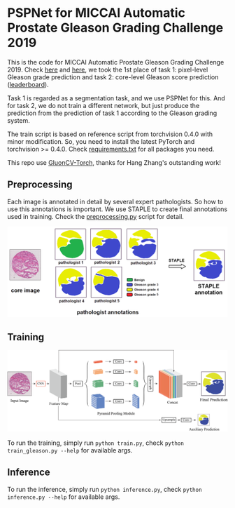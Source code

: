 # PSPNet for MICCAI Automatic Prostate Gleason Grading Challenge 2019
This is the code for MICCAI Automatic Prostate Gleason Grading Challenge 2019. Check [here](https://gleason2019.grand-challenge.org/Home/) and [here](https://bmiai.ubc.ca/research/miccai-automatic-prostate-gleason-grading-challenge-2019), we took the 1st place of task 1: pixel-level Gleason grade prediction and task 2: core-level Gleason score prediction ([leaderboard](https://gleason2019.grand-challenge.org/Results/)).

Task 1 is regarded as a segmentation task, and we use PSPNet for this. And for task 2, we do not train a different network, but just produce the prediction from the prediction of task 1 according to the Gleason grading system.

The train script is based on reference script from torchvision 0.4.0 with minor modification. So, you need to install the latest PyTorch and torchvision >= 0.4.0. Check [requirements.txt](requirements.txt) for all packages you need.

This repo use [GluonCV-Torch](https://github.com/zhanghang1989/gluoncv-torch), thanks for Hang Zhang's outstanding work!

## Preprocessing
Each image is annotated in detail by several expert pathologists. So how to use this annotations is important. We use STAPLE to create final annotations used in training. Check the [preprocessing.py](preprocessing.py) script for detail.

![preprocessing](./images/preprocessing.png)

## Training

![PSPNet](./images/PSPNet.png)

To run the training, simply run `python train.py`, check `python train_gleason.py --help` for available args.

## Inference
To run the inference, simply run `python inference.py`, check `python inference.py --help` for available args.